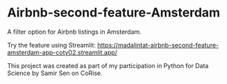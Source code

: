 # Airbnb-second-feature-Amsterdam

A filter option for Airbnb listings in Amsterdam.

Try the feature using Streamlit: https://madalintat-airbnb-second-feature-amsterdam-app-coty02.streamlit.app/

This project was created as part of my participation in Python for Data Science by Samir Sen on CoRise.
